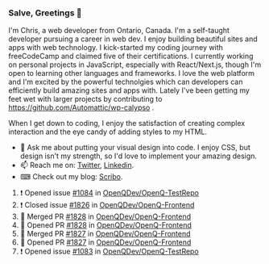 ### Salve, Greetings 👋

I'm Chris, a web developer from Ontario, Canada. I'm a self-taught developer pursuing a career in web dev. I enjoy building beautiful sites and apps with web technology.
I kick-started my coding journey with freeCodeCamp and claimed five of their certifications.  I currently working on personal projects in JavaScript, especially with React/Next.js, though I'm open to learning other languages and frameworks. I love the web platform and I'm excited by the powerful technolgies which can developers can efficiently build amazing sites and apps with. Lately I've been getting my feet wet with larger projects by contributing to https://github.com/Automattic/wp-calypso .

When I get down to coding, I enjoy the satisfaction of creating complex interaction and the eye candy of adding styles to my HTML. 

- 💬 Ask me about putting your visual design into code. I enjoy CSS, but design isn't my strength, so I'd love to implement your amazing design.
- 📫 Reach me on: [Twitter](https://twitter.com/Christo28120856), [Linkedin](https://www.linkedin.com/in/christopher-stevers-07b9a5204/).
- ⌨ Check out my blog: [Scribo](https://christopherstevers.cf).
<!--
**Christopher-Stevers/Christopher-Stevers** is a ✨ _special_ ✨ repository because its `README.md` (this file) appears on your GitHub profile.

Here are some ideas to get you started:

- 🔭 I’m currently working on ...
- 🌱 I’m currently learning ...
- 👯 I’m looking to collaborate on ...
- 🤔 I’m looking for help with ...
- 😄 Pronouns: ...
- ⚡ Fun fact: ...
-->

<!--START_SECTION:activity-->
1. ❗️ Opened issue [#1084](https://github.com/OpenQDev/OpenQ-TestRepo/issues/1084) in [OpenQDev/OpenQ-TestRepo](https://github.com/OpenQDev/OpenQ-TestRepo)
2. ❗️ Closed issue [#1826](https://github.com/OpenQDev/OpenQ-Frontend/issues/1826) in [OpenQDev/OpenQ-Frontend](https://github.com/OpenQDev/OpenQ-Frontend)
3. 🎉 Merged PR [#1828](https://github.com/OpenQDev/OpenQ-Frontend/pull/1828) in [OpenQDev/OpenQ-Frontend](https://github.com/OpenQDev/OpenQ-Frontend)
4. 💪 Opened PR [#1828](https://github.com/OpenQDev/OpenQ-Frontend/pull/1828) in [OpenQDev/OpenQ-Frontend](https://github.com/OpenQDev/OpenQ-Frontend)
5. 🎉 Merged PR [#1827](https://github.com/OpenQDev/OpenQ-Frontend/pull/1827) in [OpenQDev/OpenQ-Frontend](https://github.com/OpenQDev/OpenQ-Frontend)
6. 💪 Opened PR [#1827](https://github.com/OpenQDev/OpenQ-Frontend/pull/1827) in [OpenQDev/OpenQ-Frontend](https://github.com/OpenQDev/OpenQ-Frontend)
7. ❗️ Opened issue [#1083](https://github.com/OpenQDev/OpenQ-TestRepo/issues/1083) in [OpenQDev/OpenQ-TestRepo](https://github.com/OpenQDev/OpenQ-TestRepo)
<!--END_SECTION:activity-->
